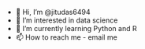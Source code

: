 - 👋 Hi, I’m @jitudas6494
- 👀 I’m interested in data science 
- 🌱 I’m currently learning Python and R 
- 📫 How to reach me - email me 

<!---
jitudas6494/jitudas6494 is a ✨ special ✨ repository because its `README.md` (this file) appears on your GitHub profile.
You can click the Preview link to take a look at your changes.
--->
